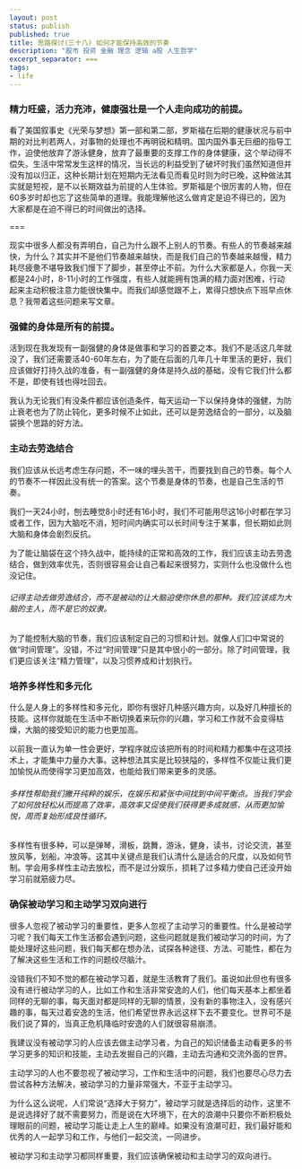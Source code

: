 ```yaml
---
layout: post
status: publish
published: true
title: 思路探讨(三十八) 如何才能保持高效的节奏
description: "股市 投资 金融 理念 逻辑 a股 人生哲学"
excerpt_separator: ===
tags:
- life
---
```


### 精力旺盛，活力充沛，健康强壮是一个人走向成功的前提。

看了美国叙事史《光荣与梦想》第一部和第二部，罗斯福在后期的健康状况与前中期的对比判若两人，对事物的处理也不再明锐和精明。国内国外事无巨细的指导工作，迫使他放弃了游泳健身，放弃了最重要的支撑工作的身体健康，这个举动得不偿失。生活中常常发生这样的情况，当长远的利益受到了破坏时我们虽然知道但并没有加以归正，这种长期计划在短期内无法看见而看见时则为时已晚，这种做法其实就是短视，是不以长期效益为前提的人生体验。罗斯福是个很厉害的人物，但在60多岁时却也忘了这些简单的道理。我能理解他这么做肯定是迫不得已的，因为大家都是在迫不得已的时间做出的选择。

===

现实中很多人都没有弄明白，自己为什么跟不上别人的节奏。有些人的节奏越来越快，为什么？其实并不是他们节奏越来越快，而是我们自己的节奏越来越慢，精力耗尽疲惫不堪导致我们慢下了脚步，甚至停止不前。为什么大家都是人，你我一天都是24小时，8-11小时的工作强度，有些人就能拥有饱满的精力面对困难，行动起来主动积极注意力能很快集中。而我们却感觉跟不上，累得只想快点下班早点休息？我带着这些问题来写文章。


### 强健的身体是所有的前提。

活到现在我发现有一副强健的身体是做事和学习的首要之本。我们不是活这几年就没了，我们还需要活40-60年左右，为了能在后面的几年几十年里活的更好，我们应该做好打持久战的准备，有一副强健的身体是持久战的基础，没有它我们什么都不是，即使有钱也得吐回去。

我认为无论我们有没条件都应该创造条件，每天运动一下以保持身体的强健，为防止衰老也为了防止钝化，更多时候不止如此，还可以是劳逸结合的一部分，以及脑袋换个思路的好方法。

### 主动去劳逸结合

我们应该从长远考虑生存问题，不一味的埋头苦干，而要找到自己的节奏。每个人的节奏不一样因此没有统一的答案。这个节奏是身体的节奏，也是自己生活的节奏。

我们一天24小时，刨去睡觉8小时还有16小时，我们不可能用尽这16小时都在学习或者工作，因为大脑吃不消，短时间内确实可以长时间专注于某事，但长期如此则大脑和身体会剧烈反抗。

为了能让脑袋在这个持久战中，能持续的正常和高效的工作，我们应该主动去劳逸结合，做到效率优先，否则很容易会让自己看起来很努力，实则什么也没做什么也没记住。

###### 记得主动去做劳逸结合，而不是被动的让大脑迫使你休息的那种。我们应该成为大脑的主人，而不是它的奴隶。

为了能控制大脑的节奏，我们应该制定自己的习惯和计划。就像人们口中常说的做“时间管理”。没错，不过“时间管理”只是其中很小的一部分。除了时间管理，我们更应该关注“精力管理”，以及习惯养成和计划执行。

### 培养多样性和多元化

什么是人身上的多样性和多元化，即你有很好几种感兴趣方向，以及好几种擅长的技能。这样你就能在生活中不断切换着来玩你的兴趣，学习和工作就不会变得枯燥，大脑的接受知识的能力也更加高。

以前我一直认为单一性会更好，学程序就应该把所有的时间和精力都集中在这项技术上，才能集中力量办大事。这种想法其实是比较狭隘的，多样性不仅能让我们更加愉悦从而使得学习更加高效，也能给我们带来更多的灵感。

###### 多样性帮助我们撇开纯粹的娱乐，在娱乐和紧张中间找到中间平衡点。当我们学会了如何放轻松从而提高了效率，高效率又促使我们获得更多成就感，从而更加愉悦，周而复始形成良性循环。

多样性有很多种，可以是弹琴，滑板，跳舞，游泳，健身，读书，讨论交流，甚至放风筝，划船，冲浪等。这其中关键点是我们认清什么是适合的尺度，以及如何节制。学会用多样性主动去放松，而不是过分娱乐，损耗了过多精力使自己还没开始学习前就筋疲力尽。

### 确保被动学习和主动学习双向进行

很多人忽视了被动学习的重要性，更多人忽视了主动学习的重要性。什么是被动学习呢？我们每天工作生活都会遇到问题，这些问题就是我们被动学习的时间，为了能处理好这些问题，我们每天都在想办法，试探各种途径、方法、可能性，都在为了解决这些生活和工作的问题绞尽脑汁。

没错我们不知不觉的都在被动学习着，就是生活教育了我们。虽说如此但也有很多没有进行被动学习的人，比如工作和生活非常安逸的人们，他们每天基本上都坐着同样的无聊的事，每天面对都是同样的无聊的情景，没有新的事物注入，没有感兴趣的事，每天过着安逸的生活，他们希望世界永远这样下去不要变化。世界可不是我们说了算的，当真正危机降临时安逸的人们就很容易崩溃。

我建议没有被动学习的人应该去做主动学习者，为自己的知识储备主动看更多的书学习更多的知识和技能，主动去发掘自己的兴趣，主动去沟通和交流外面的世界。

主动学习的人也不要忽视了被动学习，工作和生活中的问题，我们也要尽心尽力去尝试各种方法解决，被动学习的力量非常强大，不亚于主动学习。

为什么这么说呢，人们常说“选择大于努力”，被动学习就是选择后的动作，这里不是说选择好了就不需要努力，而是说在大环境下，在大的浪潮中只要你不断积极处理眼前的问题，被动学习能让走上人生的巅峰。如果没有浪潮可赶，我们最好能和优秀的人一起学习和工作，与他们一起交流，一同进步。

被动学习和主动学习都同样重要，我们应该确保被动和主动学习的双向进行。


